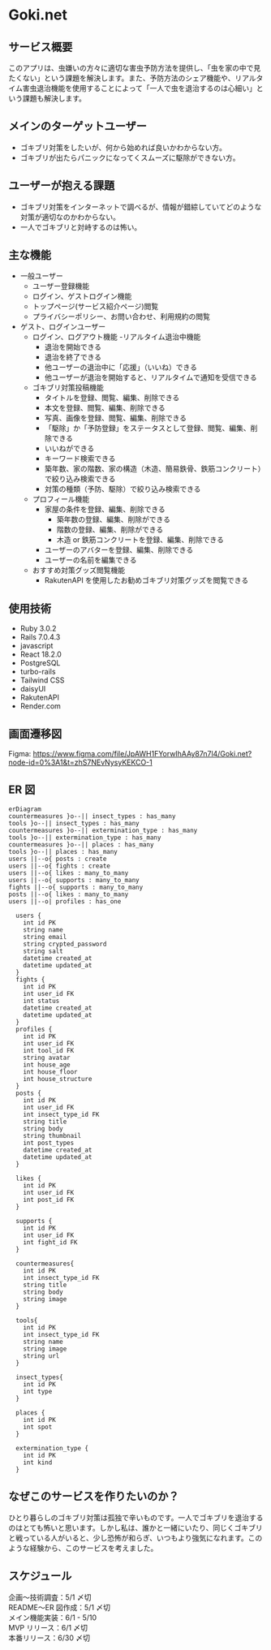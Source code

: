 # Goki.net

## サービス概要

このアプリは、虫嫌いの方々に適切な害虫予防方法を提供し、「虫を家の中で見たくない」という課題を解決します。また、予防方法のシェア機能や、リアルタイム害虫退治機能を使用することによって「一人で虫を退治するのは心細い」という課題も解決します。

## メインのターゲットユーザー

- ゴキブリ対策をしたいが、何から始めれば良いかわからない方。
- ゴキブリが出たらパニックになってくスムーズに駆除ができない方。

## ユーザーが抱える課題

- ゴキブリ対策をインターネットで調べるが、情報が錯綜していてどのような対策が適切なのかわからない。
- 一人でゴキブリと対峙するのは怖い。

## 主な機能

- 一般ユーザー
  - ユーザー登録機能
  - ログイン、ゲストログイン機能
  - トップページ(サービス紹介ページ)閲覧
  - プライバシーポリシー、お問い合わせ、利用規約の閲覧
- ゲスト、ログインユーザー
  - ログイン、ログアウト機能 -リアルタイム退治中機能
    - 退治を開始できる
    - 退治を終了できる
    - 他ユーザーの退治中に「応援」（いいね）できる
    - 他ユーザーが退治を開始すると、リアルタイムで通知を受信できる
  - ゴキブリ対策投稿機能
    - タイトルを登録、閲覧、編集、削除できる
    - 本文を登録、閲覧、編集、削除できる
    - 写真、画像を登録、閲覧、編集、削除できる
    - 「駆除」か「予防登録」をステータスとして登録、閲覧、編集、削除できる
    - いいねができる
    - キーワード検索できる
    - 築年数、家の階数、家の構造（木造、簡易鉄骨、鉄筋コンクリート）で絞り込み検索できる
    - 対策の種類（予防、駆除）で絞り込み検索できる
  - プロフィール機能
    - 家屋の条件を登録、編集、削除できる
      - 築年数の登録、編集、削除ができる
      - 階数の登録、編集、削除ができる
      - 木造 or 鉄筋コンクリートを登録、編集、削除できる
    - ユーザーのアバターを登録、編集、削除できる
    - ユーザーの名前を編集できる
  - おすすめ対策グッズ閲覧機能
    - RakutenAPI を使用したお勧めゴキブリ対策グッズを閲覧できる

## 使用技術

- Ruby 3.0.2
- Rails 7.0.4.3
- javascript
- React 18.2.0
- PostgreSQL
- turbo-rails
- Tailwind CSS
- daisyUI
- RakutenAPI
- Render.com

## 画面遷移図

Figma: https://www.figma.com/file/JpAWH1FYorwIhAAy87n7l4/Goki.net?node-id=0%3A1&t=zhS7NEvNysyKEKCO-1

## ER 図

```mermaid
erDiagram
countermeasures }o--|| insect_types : has_many
tools }o--|| insect_types : has_many
countermeasures }o--|| extermination_type : has_many
tools }o--|| extermination_type : has_many
countermeasures }o--|| places : has_many
tools }o--|| places : has_many
users ||--o{ posts : create
users ||--o{ fights : create
users ||--o{ likes : many_to_many
users ||--o{ supports : many_to_many
fights ||--o{ supports : many_to_many
posts ||--o{ likes : many_to_many
users ||--o| profiles : has_one

  users {
    int id PK
    string name
    string email
    string crypted_password
    string salt
    datetime created_at
    datetime updated_at
  }
  fights {
    int id PK
    int user_id FK
    int status
    datetime created_at
    datetime updated_at
  }
  profiles {
    int id PK
    int user_id FK
    int tool_id FK
    string avatar
    int house_age
    int house_floor
    int house_structure
  }
  posts {
    int id PK
    int user_id FK
    int insect_type_id FK
    string title
    string body
    string thumbnail
    int post_types
    datetime created_at
    datetime updated_at
  }

  likes {
    int id PK
    int user_id FK
    int post_id FK
  }

  supports {
    int id PK
    int user_id FK
    int fight_id FK
  }

  countermeasures{
    int id PK
    int insect_type_id FK
    string title
    string body
    string image
  }

  tools{
    int id PK
    int insect_type_id FK
    string name
    string image
    string url
  }

  insect_types{
    int id PK
    int type
  }

  places {
    int id PK
    int spot
  }

  extermination_type {
    int id PK
    int kind
  }

```

## なぜこのサービスを作りたいのか？

ひとり暮らしのゴキブリ対策は孤独で辛いものです。一人でゴキブリを退治するのはとても怖いと思います。しかし私は、誰かと一緒にいたり、同じくゴキブリと戦っている人がいると、少し恐怖が和らぎ、いつもより強気になれます。このような経験から、このサービスを考えました。

## スケジュール

企画〜技術調査：5/1 〆切</br>
README〜ER 図作成：5/1 〆切</br>
メイン機能実装：6/1 - 5/10</br>
MVP リリース：6/1 〆切</br>
本番リリース：6/30 〆切</br>
